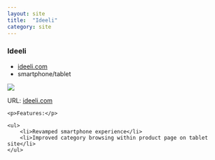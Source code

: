 ```yaml
---
layout: site
title:  "Ideeli"
category: site
---
```


### Ideeli

<ul class="c-card__stats">
    <li><a href="http://www.ideeli.com">ideeli.com</a></li>
    <li>smartphone/tablet</li>
</ul>

<div class="c-media c-media--image">
    <img src="{{ site.url }}/img/sites/ideeli.jpg" />
</div>

<div class="c-card__description">
    <p>URL: <a href="http://www.ideeli.com">ideeli.com</a></p>

    <p>Features:</p>

    <ul>
        <li>Revamped smartphone experience</li>
        <li>Improved category browsing within product page on tablet site</li>
    </ul>
</div>
